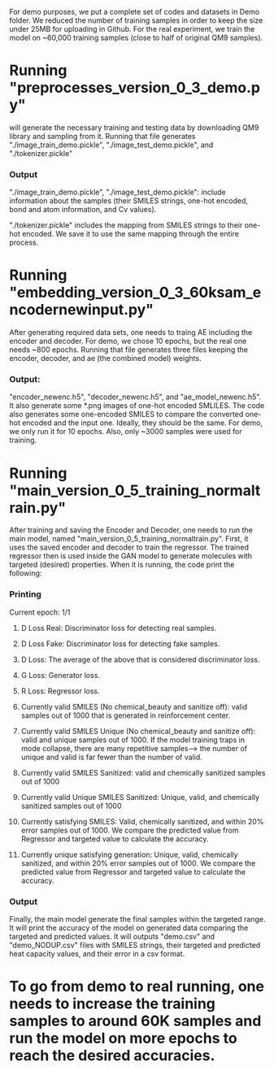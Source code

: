 For demo purposes, we put a complete set of codes and datasets in Demo folder. 
We reduced the number of training samples in order to keep the size under 25MB for uploading in Github. 
For the real experiment, we train the model on ~60,000 training samples (close to half of original QM9 samples). 

# Running "preprocesses_version_0_3_demo.py" 
will generate the necessary training and testing data by downloading QM9 library and sampling from it.
Running that file generates "./image_train_demo.pickle", "./image_test_demo.pickle", and "./tokenizer.pickle"

### Output
"./image_train_demo.pickle", "./image_test_demo.pickle": 
include information about the samples (their SMILES strings, one-hot encoded, bond and atom information, and Cv values).
 
"./tokenizer.pickle" 
includes the mapping from SMILES strings to their one-hot encoded. We save it to use the same mapping through the entire process. 

# Running "embedding_version_0_3_60ksam_encodernewinput.py" 
After generating required data sets, one needs to traing AE including the encoder and decoder.
For demo, we chose 10 epochs, but the real one needs ~800 epochs. Running that file generates three files keeping the encoder, decoder, and ae (the combined model) weights. 
### Output:
"encoder_newenc.h5", "decoder_newenc.h5", and "ae_model_newenc.h5".
It also generate some *.png images of one-hot encoded SMLILES. 
The code also generates some one-encoded SMILES to compare the converted one-hot encoded and the input one. 
Ideally, they should be the same. For demo, we only run it for 10 epochs. Also, only ~3000 samples were used for training. 

# Running "main_version_0_5_training_normaltrain.py"
After training and saving the Encoder and Decoder, one needs to run the main model, named "main_version_0_5_training_normaltrain.py". First, it uses the saved encoder and decoder to train the regressor. The trained regressor then is used inside the GAN model to generate molecules with targeted (desired) properties. 
When it is running, the code print the following:
### Printing
Current epoch: 1/1
1) D Loss Real: Discriminator loss for detecting real samples. 
2) D Loss Fake: Discriminator loss for detecting fake samples. 
3) D Loss: The average of the above that is considered discriminator loss. 
4) G Loss: Generator loss.
5) R Loss: Regressor loss. 

6) Currently valid SMILES (No chemical_beauty and sanitize off): valid samples out of 1000 that is generated in reinforcement center. 
7) Currently valid SMILES Unique (No chemical_beauty and sanitize off): valid and unique samples out of 1000. If the model training traps in mode collapse, there are many repetitive samples--> the number of unique and valid is far fewer than the number of valid. 
8) Currently valid SMILES Sanitized: valid and chemically sanitized samples out of 1000
9) Currently valid Unique SMILES Sanitized: Unique, valid, and chemically sanitized samples out of 1000
10) Currently satisfying SMILES: Valid, chemically sanitized, and within 20% error samples out of 1000. We compare the predicted value from Regressor and targeted value to calculate the accuracy. 
11) Currently unique satisfying generation: Unique, valid, chemically sanitized, and within 20% error samples out of 1000. We compare the predicted value from Regressor and targeted value to calculate the accuracy.
### Output
Finally, the main model generate the final samples within the targeted range. It will print the accuracy of the model on generated data comparing the targeted and predicted values. It will outputs "demo.csv" and "demo_NODUP.csv" files with SMILES strings, their targeted and predicted heat capacity values, and their error in a csv format. 


# To go from demo to real running, one needs to increase the training samples to around 60K samples and run the model on more epochs to reach the desired accuracies. 
